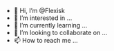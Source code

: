 - 👋 Hi, I’m @Flexisk
- 👀 I’m interested in ...
- 🌱 I’m currently learning ...
- 💞️ I’m looking to collaborate on ...
- 📫 How to reach me ...

<!---
Flexisk/Flexisk is a ✨ special ✨ repository because its `README.md` (this file) appears on your GitHub profile.
You can click the Preview link to take a look at your changes.
--->
